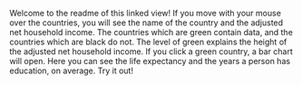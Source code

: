 Welcome to the readme of this linked view!
If you move with your mouse over the countries, you will see the name of the country and the adjusted net household income.
The countries which are green contain data, and the countries which are black do not.
The level of green explains the height of the adjusted net household income. 
If you click a green country, a bar chart will open.
Here you can see the life expectancy and the years a person has education, on average.
Try it out! 
